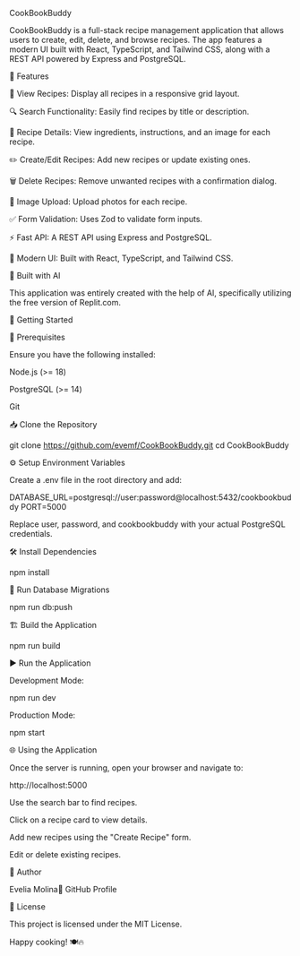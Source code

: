 CookBookBuddy

CookBookBuddy is a full-stack recipe management application that allows users to create, edit, delete, and browse recipes. The app features a modern UI built with React, TypeScript, and Tailwind CSS, along with a REST API powered by Express and PostgreSQL.

📌 Features

📜 View Recipes: Display all recipes in a responsive grid layout.

🔍 Search Functionality: Easily find recipes by title or description.

📝 Recipe Details: View ingredients, instructions, and an image for each recipe.

✏️ Create/Edit Recipes: Add new recipes or update existing ones.

🗑 Delete Recipes: Remove unwanted recipes with a confirmation dialog.

📸 Image Upload: Upload photos for each recipe.

✅ Form Validation: Uses Zod to validate form inputs.

⚡ Fast API: A REST API using Express and PostgreSQL.

🎨 Modern UI: Built with React, TypeScript, and Tailwind CSS.

🤖 Built with AI

This application was entirely created with the help of AI, specifically utilizing the free version of Replit.com.

🚀 Getting Started

🔧 Prerequisites

Ensure you have the following installed:

Node.js (>= 18)

PostgreSQL (>= 14)

Git

📥 Clone the Repository

git clone https://github.com/evemf/CookBookBuddy.git
cd CookBookBuddy

⚙️ Setup Environment Variables

Create a .env file in the root directory and add:

DATABASE_URL=postgresql://user:password@localhost:5432/cookbookbuddy
PORT=5000

Replace user, password, and cookbookbuddy with your actual PostgreSQL credentials.

🛠 Install Dependencies

npm install

🔨 Run Database Migrations

npm run db:push

🏗 Build the Application

npm run build

▶️ Run the Application

Development Mode:

npm run dev

Production Mode:

npm start

🌐 Using the Application

Once the server is running, open your browser and navigate to:

http://localhost:5000

Use the search bar to find recipes.

Click on a recipe card to view details.

Add new recipes using the "Create Recipe" form.

Edit or delete existing recipes.

👤 Author

Evelia Molina🔗 GitHub Profile

📜 License

This project is licensed under the MIT License.

Happy cooking! 🍽️🔥